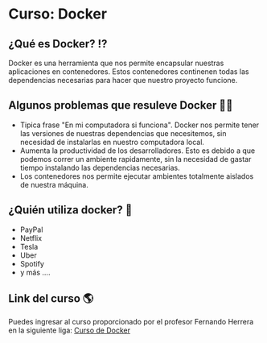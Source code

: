 # Curso: Docker

## ¿Qué es Docker? ⁉️
Docker es una herramienta que nos permite encapsular nuestras aplicaciones en contenedores. Estos contenedores continenen todas las dependencias necesarias para hacer que nuestro proyecto funcione.

## Algunos problemas que resuleve Docker 👍🏻
- Tipica frase "En mi computadora si funciona". Docker nos permite tener las versiones de nuestras dependencias que necesitemos, sin necesidad de instalarlas en nuestro computadora local.
- Aumenta la productividad de los desarrolladores. Esto es debido a que podemos correr un ambiente rapidamente, sin la necesidad de gastar tiempo instalando las dependencias necesarias.
- Los contenedores nos permite ejecutar ambientes totalmente aislados de nuestra máquina.

## ¿Quién utiliza docker? 💼
- PayPal
- Netflix
- Tesla
- Uber
- Spotify
- y más ....

## Link del curso 🌎
Puedes ingresar al curso proporcionado por el profesor Fernando Herrera en la siguiente liga: [Curso de Docker](https://www.udemy.com/course/docker-guia-practica/)
